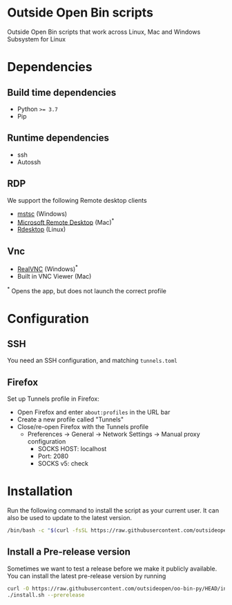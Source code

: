 # Outside Open Bin scripts
Outside Open Bin scripts that work across Linux, Mac and Windows Subsystem for Linux 

# Dependencies

## Build time dependencies

- Python `>= 3.7`
- Pip

## Runtime dependencies

- ssh
- Autossh

## RDP

We support the following Remote desktop clients

- [mstsc](https://learn.microsoft.com/en-us/windows-server/administration/windows-commands/mstsc) (Windows)
- [Microsoft Remote Desktop](https://apps.apple.com/app/microsoft-remote-desktop/id1295203466?mt=12) (Mac)<sup>*</sup>
- [Rdesktop](http://www.rdesktop.org/) (Linux)

## Vnc

- [RealVNC](https://www.realvnc.com/en/connect/download/viewer/windows/) (Windows)<sup>*</sup>
- Built in VNC Viewer (Mac)

<sup>*</sup> Opens the app, but does not launch the correct profile

# Configuration

## SSH

You need an SSH configuration, and matching `tunnels.toml`

## Firefox

Set up Tunnels profile in Firefox:
- Open Firefox and enter `about:profiles` in the URL bar
- Create a new profile called "Tunnels"
- Close/re-open Firefox with the Tunnels profile
  - Preferences -> General -> Network Settings -> Manual proxy configuration
    -  SOCKS HOST: localhost
    -  Port: 2080
    -  SOCKS v5: check


# Installation

Run the following command to install the script as your current user. It can also be used to update to the latest version. 

```bash
/bin/bash -c "$(curl -fsSL https://raw.githubusercontent.com/outsideopen/oo-bin-py/HEAD/install.sh)"
```

## Install a Pre-release version

Sometimes we want to test a release before we make it publicly available. You can install the latest pre-release version by running

```bash
curl -O https://raw.githubusercontent.com/outsideopen/oo-bin-py/HEAD/install.sh
./install.sh --prerelease
```
